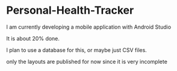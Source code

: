 # Personal-Health-Tracker
I am currently developing a mobile application with Android Studio 

It is about 20% done.

I plan to use a database for this, or maybe just CSV files.

only the layouts are published for now since it is very incomplete
